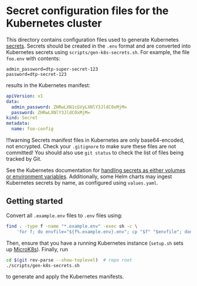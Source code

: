 # Secret configuration files for the Kubernetes cluster

This directory contains configuration files used to generate Kubernetes [secrets](https://kubernetes.io/docs/concepts/configuration/secret/).  Secrets should be created in the `.env` format and are converted into Kubernetes secrets using `scripts/gen-k8s-secrets.sh`.  For example, the file `foo.env` with contents:

```properties
admin_password=dtp-super-secret-123
password=dtp-secret-123
```

results in the Kubernetes manifest:

```yaml
apiVersion: v1
data:
  admin_password: ZHRwLXN1cGVyLXNlY3JldC0xMjM=
  password: ZHRwLXNlY3JldC0xMjM=
kind: Secret
metadata:
  name: foo-config
```

!!!warning
    Secrets manifest files in Kubernetes are only base64-encoded, not encrypted.  Check your `.gitignore` to make sure these files are not committed!  You should also use `git status` to check the list of files being tracked by Git.

See the Kubernetes documentation for [handling secrets as either volumes or environment variables](https://kubernetes.io/docs/tasks/inject-data-application/distribute-credentials-secure/).  Additionally, some Helm charts may ingest Kubernetes secrets by name, as configured using `values.yaml`.

## Getting started

Convert all `.example.env` files to `.env` files using:

```sh
find . -type f -name "*.example.env" -exec sh -c \
    'for f; do envfile="${f%.example.env}.env"; cp "$f" "$envfile"; done' sh {} +
```

Then, ensure that you have a running Kubernetes instance (`setup.sh` sets up [MicroK8s](https://microk8s.io/)).  Finally, run

```sh
cd $(git rev-parse --show-toplevel)  # repo root
./scripts/gen-k8s-secrets.sh
```

to generate and apply the Kubernetes manifests.
